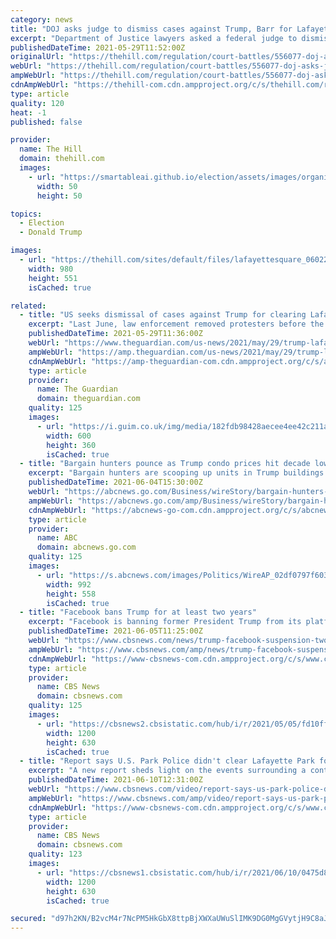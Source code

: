 ```yaml
---
category: news
title: "DOJ asks judge to dismiss cases against Trump, Barr for Lafayette Square clearing"
excerpt: "Department of Justice lawyers asked a federal judge to dismiss lawsuits against former President Trump, former attorney general William Barr and other administration officials for the forced clearing"
publishedDateTime: 2021-05-29T11:52:00Z
originalUrl: "https://thehill.com/regulation/court-battles/556077-doj-asks-judge-to-dismiss-cases-against-trump-barr-for-lafayette"
webUrl: "https://thehill.com/regulation/court-battles/556077-doj-asks-judge-to-dismiss-cases-against-trump-barr-for-lafayette"
ampWebUrl: "https://thehill.com/regulation/court-battles/556077-doj-asks-judge-to-dismiss-cases-against-trump-barr-for-lafayette?amp"
cdnAmpWebUrl: "https://thehill-com.cdn.ampproject.org/c/s/thehill.com/regulation/court-battles/556077-doj-asks-judge-to-dismiss-cases-against-trump-barr-for-lafayette?amp"
type: article
quality: 120
heat: -1
published: false

provider:
  name: The Hill
  domain: thehill.com
  images:
    - url: "https://smartableai.github.io/election/assets/images/organizations/thehill.com-50x50.jpg"
      width: 50
      height: 50

topics:
  - Election
  - Donald Trump

images:
  - url: "https://thehill.com/sites/default/files/lafayettesquare_060220getty.jpg"
    width: 980
    height: 551
    isCached: true

related:
  - title: "US seeks dismissal of cases against Trump for clearing Lafayette Square"
    excerpt: "Last June, law enforcement removed protesters before the then president walked to a church for a photo op with a Bible"
    publishedDateTime: 2021-05-29T11:36:00Z
    webUrl: "https://www.theguardian.com/us-news/2021/may/29/trump-lafayette-square-protests-us-seeks-dismissal"
    ampWebUrl: "https://amp.theguardian.com/us-news/2021/may/29/trump-lafayette-square-protests-us-seeks-dismissal"
    cdnAmpWebUrl: "https://amp-theguardian-com.cdn.ampproject.org/c/s/amp.theguardian.com/us-news/2021/may/29/trump-lafayette-square-protests-us-seeks-dismissal"
    type: article
    provider:
      name: The Guardian
      domain: theguardian.com
    quality: 125
    images:
      - url: "https://i.guim.co.uk/img/media/182fdb98428aecee4ee42c211a403b595d2cb823/0_115_3705_2222/master/3705.jpg?width=300&quality=45&auto=format&fit=max&dpr=2&s=f893f4da2f4a0eb32537a5f5f3d23843"
        width: 600
        height: 360
        isCached: true
  - title: "Bargain hunters pounce as Trump condo prices hit decade lows"
    excerpt: "Bargain hunters are scooping up units in Trump buildings as hostility toward Donald Trump combines with the pandemic to push prices for condos and hotel rooms to decade lows"
    publishedDateTime: 2021-06-04T15:30:00Z
    webUrl: "https://abcnews.go.com/Business/wireStory/bargain-hunters-pounce-trump-condo-prices-hit-decade-78086865"
    ampWebUrl: "https://abcnews.go.com/amp/Business/wireStory/bargain-hunters-pounce-trump-condo-prices-hit-decade-78086865"
    cdnAmpWebUrl: "https://abcnews-go-com.cdn.ampproject.org/c/s/abcnews.go.com/amp/Business/wireStory/bargain-hunters-pounce-trump-condo-prices-hit-decade-78086865"
    type: article
    provider:
      name: ABC
      domain: abcnews.go.com
    quality: 125
    images:
      - url: "https://s.abcnews.com/images/Politics/WireAP_02df0797f603407287dc1a87bb5753b4_16x9_992.jpg"
        width: 992
        height: 558
        isCached: true
  - title: "Facebook bans Trump for at least two years"
    excerpt: "Facebook is banning former President Trump from its platform for at least two years, after finding that his posts on January 6 stoked violence and posed a risk to public safety. And, as part of a new enforcement policy for public figures,"
    publishedDateTime: 2021-06-05T11:25:00Z
    webUrl: "https://www.cbsnews.com/news/trump-facebook-suspension-two-years/"
    ampWebUrl: "https://www.cbsnews.com/amp/news/trump-facebook-suspension-two-years/"
    cdnAmpWebUrl: "https://www-cbsnews-com.cdn.ampproject.org/c/s/www.cbsnews.com/amp/news/trump-facebook-suspension-two-years/"
    type: article
    provider:
      name: CBS News
      domain: cbsnews.com
    quality: 125
    images:
      - url: "https://cbsnews2.cbsistatic.com/hub/i/r/2021/05/05/fd10ff77-b803-450b-89cf-8c018fa25802/thumbnail/1200x630/c6aefea2fd59cfd28b46bb3c98866b19/gettyimages-1028930700.jpg"
        width: 1200
        height: 630
        isCached: true
  - title: "Report says U.S. Park Police didn't clear Lafayette Park for Trump photo op"
    excerpt: "A new report sheds light on the events surrounding a controversial photo op by President Trump last year. Kris Van Cleave was there on the scene when it happened and has the details."
    publishedDateTime: 2021-06-10T12:31:00Z
    webUrl: "https://www.cbsnews.com/video/report-says-us-park-police-didnt-clear-lafayette-park-for-trump-photo-op/"
    ampWebUrl: "https://www.cbsnews.com/amp/video/report-says-us-park-police-didnt-clear-lafayette-park-for-trump-photo-op/"
    cdnAmpWebUrl: "https://www-cbsnews-com.cdn.ampproject.org/c/s/www.cbsnews.com/amp/video/report-says-us-park-police-didnt-clear-lafayette-park-for-trump-photo-op/"
    type: article
    provider:
      name: CBS News
      domain: cbsnews.com
    quality: 123
    images:
      - url: "https://cbsnews1.cbsistatic.com/hub/i/r/2021/06/10/0475d8b8-76c3-4e18-83bd-62029ebb7a26/thumbnail/1200x630/53a477b5443e4e3331a151acaeb5346b/0610-ctm-lafayettepark-kvc-731963-640x360.jpg"
        width: 1200
        height: 630
        isCached: true

secured: "d97h2KN/B2vcM4r7NcPM5HkGbX8ttpBjXWXaUWuSlIMK9DG0MgGVytjH9C8aJq0izn5vK5fDA1zea0qxnPt1Yw1abOttaiXJmN1mdfZGGNkCGfm025f8dWxoLu9fTetydyLvxgNQn9AeifSila24vC4tEMvDEW7HEj0GXMR46g8/ihlTbzEl4h7rP1jLUCbPx0S2uMjPj3nF+j2pL5J8WppKqeu8L9dIiGNitd6clHJ1OAziyD4z86yMCHTP4hNzDe8k/ihy1uT8nQ3ej6HIYDbEYZs8pzT14XeVnXhLgcOaWsvofQLRODD+8+rZbp0OytXE1xQVWgGaX196S+fhJAKhJmsLi3WUBYdjxFQS45E=;LBdmgjh7F8AbtYm3ImdJLg=="
---
```


